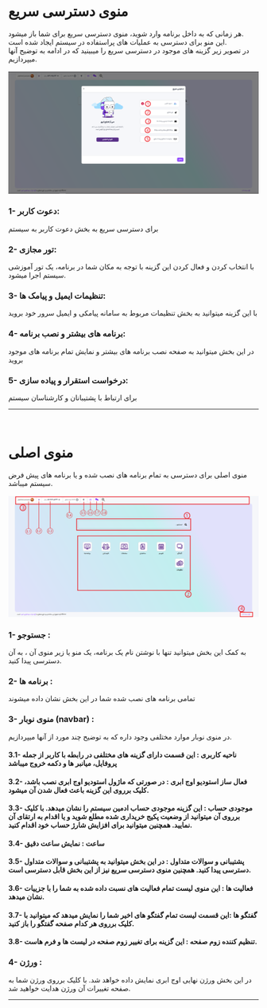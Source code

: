 # منوی دسترسی سریع

هر زمانی که به داخل برنامه وارد شوید، منوی دسترسی سریع برای شما باز میشود.<br> این منو برای دسترسی به عملیات های پراستفاده در سیستم ایجاد شده است.<br>در تصویر زیر گزینه های موجود در دسترسی سریع را میبینید که در ادامه به توضیح آنها میپردازیم.<br>
<br>
![quick access menu](img/base1.png "منوی دسترسی سریع")
### 1- دعوت کاربر:
برای دسترسی سریع به بخش دعوت کاربر به سیستم
### 2- تور مجازی:
با انتخاب کردن و فعال کردن این گزینه با توجه به مکان شما در برنامه، یک تور آموزشی سیستم اجرا میشود.
### 3- تنظیمات ایمیل و پیامک ها:
با این گزینه میتوانید به بخش تنظیمات مربوط به سامانه پیامکی و ایمیل سرور خود بروید
### 4- برنامه های بیشتر و نصب برنامه:
در این بخش میتوانید به صفحه نصب برنامه های بیشتر و نمایش تمام برنامه های موجود بروید
### 5- درخواست استقرار و پیاده سازی:
برای ارتباط با پشتیبانان و کارشناسان سیستم

***
<br>

# منوی اصلی 

منوی اصلی برای دسترسی به تمام برنامه های نصب شده و یا برنامه های پیش فرض سیستم میباشد.<br><br>
![main menu](img/base2.png "منوی اصلی")
<br>
### 1- جستوجو :
به کمک این بخش میتوانید تنها با نوشتن نام یک برنامه، یک منو یا زیر منوی آن ، به آن دسترسی پیدا کنید.
### 2- برنامه ها :
تمامی برنامه های نصب شده شما در این بخش نشان داده میشوند
### 3- منوی نوبار (navbar) :
در منوی نوبار موارد مختلفی وجود داره که به توضیح چند مورد از آنها میپردازیم.
#### 3.1- ناحیه کاربری : این قسمت دارای گزینه های مختلفی در رابطه با کاربر از جمله پروفایل، میانبر ها و دکمه خروج میباشد
#### 3.2- فعال ساز استودیو اوج ابری : در صورتی که ماژول استودیو اوج ابری نصب باشد، کلیک برروی این گزینه باعث فعال شدن آن میشود. 
#### 3.3- موجودی حساب : این گزینه موجودی حساب ادمین سیستم را نشان میدهد. با کلیک برروی آن میتوانید از وضعیت پکیج خریداری شده مطلع شوید و یا اقدام به ارتقای آن نمایید. همچنین میتوانید برای افزایش شارژ حساب خود اقدام کنید.
#### 3.4- ساعت : نمایش ساعت دقیق 
#### 3.5- پشتیبانی و سوالات متداول : در این بخش میتوانید به پشتیبانی و سوالات متداول دسترسی پیدا کنید. همچنین منوی دسترسی سریع نیز از این بخش قابل دسترسی است. 
#### 3.6- فعالیت ها : این منوی لیست تمام فعالیت های نسبت داده شده به شما را با جزییات نشان میدهد. 
#### 3.7- گفتگو ها :این قسمت لیست تمام گفتگو های اخیر شما را نمایش میدهد که میتوانید با کلیک برروی هر کدام صفحه گفتگو را باز کنید. 
#### 3.8- تنظیم کننده زوم صفحه : این گزینه برای تغییر زوم صفحه در لیست ها و فرم هاست.
### 4- ورژن :
در این بخش ورژن نهایی اوج ابری نمایش داده خواهد شد. با کلیک برروی ورژن شما به صفحه تغییرات آن ورژن هدایت خواهید شد.
***
<br>




